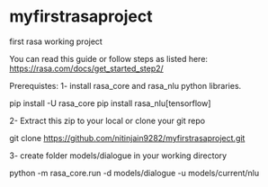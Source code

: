 # myfirstrasaproject
first rasa working project

You can read this guide or follow steps as listed here: https://rasa.com/docs/get_started_step2/  

Prerequistes:
1- install rasa_core and rasa_nlu python libraries. 

pip install -U rasa_core
pip install rasa_nlu[tensorflow]

2- Extract this zip to your local or clone your git repo

git clone https://github.com/nitinjain9282/myfirstrasaproject.git

3- create folder models/dialogue in your working directory

python -m rasa_core.run -d models/dialogue -u models/current/nlu
